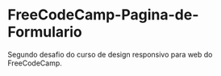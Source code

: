 # FreeCodeCamp-Pagina-de-Formulario
Segundo desafio do curso de design responsivo para web do FreeCodeCamp.
